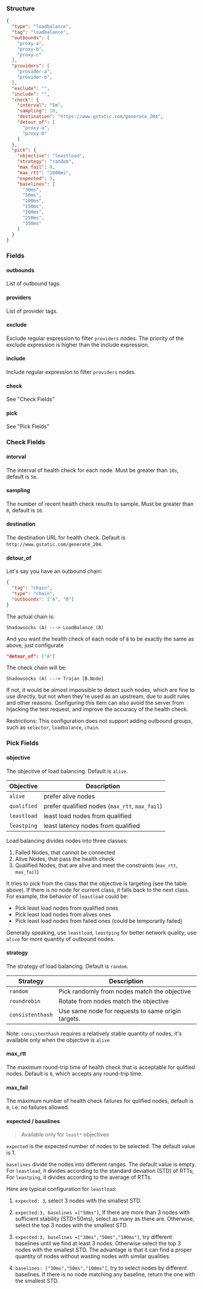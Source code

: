 ### Structure

```json
{
  "type": "loadbalance",
  "tag": "loadbalance",
  "outbounds": [
    "proxy-a",
    "proxy-b",
    "proxy-c"
  ],
  "providers": [
    "provider-a",
    "provider-b",
  ],
  "exclude": "",
  "include": "",
  "check": {
    "interval": "5m",
    "sampling": 10,
    "destination": "https://www.gstatic.com/generate_204",
    "detour_of": [
      "proxy-a",
      "proxy-b"
    ]
  },
  "pick": {
    "objective": "leastload",
    "strategy": "random",
    "max_fail": 0,
    "max_rtt": "1000ms",
    "expected": 3,
    "baselines": [
      "30ms",
      "50ms",
      "100ms",
      "150ms",
      "200ms",
      "250ms",
      "350ms"
    ]
  }
}
```

### Fields

#### outbounds

List of outbound tags.

#### providers

List of provider tags.

#### exclude

Exclude regular expression to filter `providers` nodes. The priority of the exclude expression is higher than the include expression.

#### include

Include regular expression to filter `providers` nodes.

#### check

See "Check Fields"

#### pick

See "Pick Fields"

### Check Fields

#### interval

The interval of health check for each node. Must be greater than `10s`, default is `5m`.

#### sampling

The number of recent health check results to sample. Must be greater than `0`, default is `10`.

#### destination

The destination URL for health check. Default is `http://www.gstatic.com/generate_204`.

#### detour_of

Let's say you have an outbound chain:

```json
{
  "tag": "chain",
  "type": "chain",
  "outbounds": ["A", "B"]
}
```
The actual chain is:

```
Shadowsocks (A) ---> LoadBalance (B)
```

And you want the health check of each node of `B` to be exactly the same as above, just configurate

```json
"detour_of": ["A"]
```

The check chain will be:

```
Shadowsocks (A) ---> Trojan [B.Node]
```

If not, it would be almost impossible to detect such nodes, which are fine to use directly, but not when they're used as an upstream, due to audit rules and other reasons.
Configuring this item can also avoid the server from hijacking the test request, and improve the accuracy of the health check.

Restrictions: This configuration does not support adding outbound groups, such as `selector`, `loadbalance`, `chain`.

### Pick Fields

#### objective

The objective of load balancing. Default is `alive`.

| Objective   | Description                                    |
| ----------- | ---------------------------------------------- |
| `alive`     | prefer alive nodes                             |
| `qualified` | prefer qualified nodes (`max_rtt`, `max_fail`) |
| `leastload` | least load nodes from qualified                |
| `leastping` | least latency nodes from qualified             |

Load balancing divides nodes into three classes:

1. Failed Nodes, that cannot be connected
2. Alive Nodes, that pass the health check
3. Qualified Nodes, that are alive and meet the constraints (`max_rtt`, `max_fail`)

It tries to pick from the class that the objective is targeting (see the table above). If there is no node for current class, it falls back to the next class. For example, the behavior of `leastload` could be:

- Pick least load nodes from qualified ones
- Pick least load nodes from alives ones
- Pick least load nodes from failed ones (could be temporarily failed)

Generally speaking, use `leastload`, `leastping` for better network quality; use `alive` for more quantity of outbound nodes.

#### strategy

The strategy of load balancing. Default is `random`.

| Strategy         | Description                                        |
| ---------------- | -------------------------------------------------- |
| `random`         | Pick randomly from nodes match the objective       |
| `roundrobin`     | Rotate from nodes match the objective              |
| `consistenthash` | Use same node for requests to same origin targets. |

Note: `consistenthash` requires a relatively stable quantity of nodes, it's available only when the objective is `alive`

#### max_rtt

The maximum round-trip time of health check that is acceptable for qulified nodes. Default is `0`, which accepts any round-trip time.

#### max_fail

The maximum number of health check failures for qulified nodes, default is `0`, i.e. no failures allowed.

#### expected / baselines

> Available only for `least*` objectives

`expected` is the expected number of nodes to be selected. The default value is 1.

`baselines` divide the nodes into different ranges. The default value is empty. For `leastload`, it divides according to the standard deviation (STD) of RTTs; For `leastping`, it divides according to the average of RTTs.

Here are typical configuration for `leastload`:

1. `expected: 3`, select 3 nodes with the smallest STD.

1. `expected:3, baselines =["50ms"]`, If there are more than 3 nodes with sufficient stability (STD<50ms), select as many as there are. Otherwise, select the top 3 nodes with the smallest STD.

1. `expected:3, baselines =["30ms","50ms","100ms"]`, try different baselines until we find at least 3 nodes. Otherwise select the top 3 nodes with the smallest STD. The advantage is that it can find a proper quantity of nodes without wasting nodes with similar qualities.

1. `baselines: ["30ms","50ms","100ms"]`, try to select nodes by different baselines. If there is no node matching any baseline, return the one with the smallest STD.

